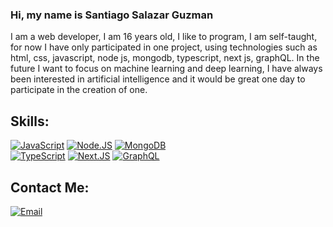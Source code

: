 ### Hi, my name is Santiago Salazar Guzman


I am a web developer, I am 16 years old, I like to program, I am self-taught, for now I have only participated in one project, using technologies such as html, css, javascript, node js, mongodb, typescript, next js, graphQL. In the future I want to focus on machine learning and deep learning, I have always been interested in artificial intelligence and it would be great one day to participate in the creation of one.

## Skills:
[![JavaScript](https://img.shields.io/badge/JavaScript-FFD800?style=for-the-badge&logo=javascript&logoColor=white&labelColor=000000)](https://github.com/Mignize/Mignize)
[![Node.JS](https://img.shields.io/badge/Node.JS-3C873A?style=for-the-badge&logo=node.js&logoColor=white&labelColor=000000)](https://github.com/Mignize/Mignize)
[![MongoDB](https://img.shields.io/badge/MongoDB-4DB33D?style=for-the-badge&logo=mongodb&logoColor=white&labelColor=000000)](https://github.com/Mignize/Mignize)
</br>
[![TypeScript](https://img.shields.io/badge/TypeScript-2F4CED?style=for-the-badge&logo=typescript&logoColor=white&labelColor=000000)](https://github.com/Mignize/Mignize)
[![Next.JS](https://img.shields.io/badge/Next.js-000000?style=for-the-badge&logo=nextdotjs&logoColor=white&labelColor=000000)](https://github.com/Mignize/Mignize)
[![GraphQL](https://img.shields.io/badge/GraphQL-FF32C4?style=for-the-badge&logo=graphql&logoColor=white&labelColor=000000)](https://github.com/Mignize/Mignize)

## Contact Me:
[![Email](https://img.shields.io/badge/Mignize@gmail.com-my_personal_mail-FF9FE5?style=for-the-badge&logo=gmail&logoColor=white&labelColor=000000)](mailto:Mignize@gmail.com)
